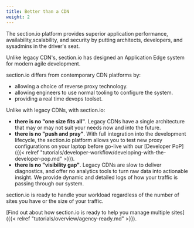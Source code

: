 ```yaml
---
title: Better than a CDN
weight: 2
---
```


The section.io platform provides superior application performance, availability,scalability, and security by putting architects, developers, and sysadmins in the driver's seat. 

Unlike legacy CDN's, section.io has designed an Application Edge system for modern agile development. 

section.io differs from contemporary CDN platforms by: 

* allowing a choice of reverse proxy technology.
* allowing engineers to use normal tooling to configure the system.
* providing a real time devops toolset.

Unlike with legacy CDNs, with section.io:

* **there is no "one size fits all"**. Legacy CDNs have a single architecture that may or may not suit your needs now and into the future.
* **there is no "push and pray"**. With full integration into the development lifecycle, the section.io platform allows you to test new proxy configurations on your laptop before go-live with our [Developer PoP]({{< relref "tutorials/developer-workflow/developing-with-the-developer-pop.md" >}}).
* **there is no "visibility gap"**. Legacy CDNs are slow to deliver diagnostics, and offer no analytics tools to turn raw data into actionable insight. We provide dynamic and detailed logs of how your traffic is passing through our system.  

section.io is ready to handle your workload regardless of the number of sites you have or the size of your traffic. 

[Find out about how section.io is ready to help you manage multiple sites]({{< relref "tutorials/overview/agency-ready.md" >}}).